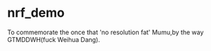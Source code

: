 # nrf_demo
To commemorate the once that 'no resolution fat' Mumu,by the way GTMDDWH(fuck Weihua Dang).